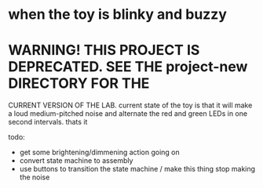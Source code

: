 # when the toy is blinky and buzzy

# WARNING! THIS PROJECT IS DEPRECATED. SEE THE project-new DIRECTORY FOR THE
CURRENT VERSION OF THE LAB.
current state of the toy is that it will make a loud medium-pitched noise and
alternate the red and green LEDs in one second intervals. thats it

todo:
- get some brightening/dimmening action going on
- convert state machine to assembly
- use buttons to transition the state machine / make this thing stop making
the noise
